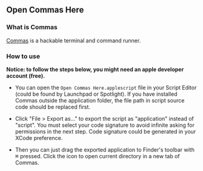 ## Open Commas Here

### What is Commas

[Commas](https://github.com/CyanSalt/commas) is a hackable terminal and command runner.

### How to use

**Notice: to follow the steps below, you might need an apple developer account (free).**

* You can open the `Open Commas Here.applescript` file in your Script Editor (could be found by Launchpad or Spotlight). If you have installed Commas outside the application folder, the file path in script source code should be replaced first.

* Click "File > Export as..." to export the script as "application" instead of "script". You must select your code signature to avoid infinite asking for permissions in the next step. Code signature could be generated in your XCode preference.

* Then you can just drag the exported application to Finder's toolbar with <kbd>&#8984;</kbd> pressed. Click the icon to open current directory in a new tab of Commas.
